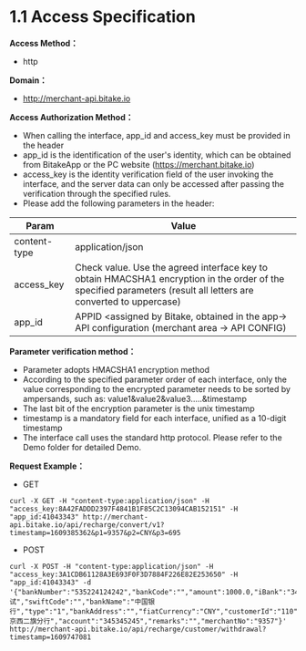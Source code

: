 # 1.1 Access Specification

**Access Method：** 
- http

**Domain：** 
- http://merchant-api.bitake.io

**Access Authorization Method：** 
- When calling the interface, app_id and access_key must be provided in the header
- app_id is the identification of the user's identity, which can be obtained from BitakeApp or the PC website (https://merchant.bitake.io)
- access_key is the identity verification field of the user invoking the interface, and the server data can only be accessed after passing the verification through the specified rules.
- Please add the following parameters in the header:

| Param  | Value  |
 | ----  |----  |
 | content-type | application/json |
 | access_key | Check value. Use the agreed interface key to obtain HMACSHA1 encryption in the order of the specified parameters (result all letters are converted to uppercase) |
 | app_id | APPID <assigned by Bitake, obtained in the app-> API configuration (merchant area -> API CONFIG) |
   
  **Parameter verification method：** 
  - Parameter adopts HMACSHA1 encryption method
  - According to the specified parameter order of each interface, only the value corresponding to the encrypted parameter needs to be sorted by ampersands, such as: value1&value2&value3.....&timestamp
  - The last bit of the encryption parameter is the unix timestamp
  - timestamp is a mandatory field for each interface, unified as a 10-digit timestamp
 - The interface call uses the standard http protocol. Please refer to the Demo folder for detailed Demo.
 
 **Request Example：**  
 
 - GET
 ```
 curl -X GET -H "content-type:application/json" -H "access_key:8A42FADDD2397F4841B1F85C2C13094CAB152151" -H "app_id:41043343" http://merchant-api.bitake.io/api/recharge/convert/v1?timestamp=1609385362&p1=9357&p2=CNY&p3=695
 ```
 - POST
 ```
curl -X POST -H "content-type:application/json" -H "access_key:3A1CDB61128A3E693F0F3D7884F226E82E253650" -H "app_id:41043343" -d '{"bankNumber":"535224124242","bankCode":"","amount":1000.0,"iBank":"344244","accountName":"测试","swiftCode":"","bankName":"中国银行","type":"1","bankAddress":"","fiatCurrency":"CNY","customerId":"110","subbranch":"北京西二旗分行","account":"345345245","remarks":"","merchantNo":"9357"}' http://merchant-api.bitake.io/api/recharge/customer/withdrawal?timestamp=1609747081
```
   
   
   
